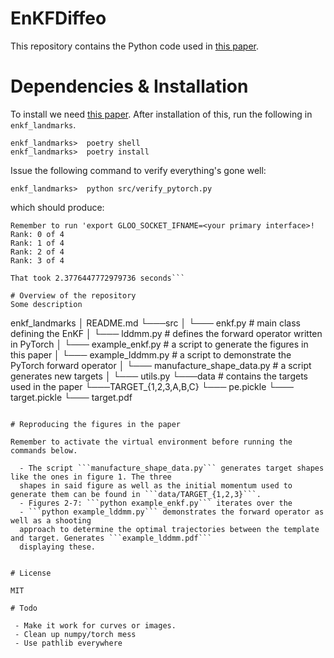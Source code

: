 # EnKFDiffeo

This repository contains the Python code used in [this paper](http://arxiv.org/).

# Dependencies & Installation

To install we need  [this paper](http://arxiv.org/). After installation of this,
run the following in `enkf_landmarks`.
```
enkf_landmarks>  poetry shell
enkf_landmarks>  poetry install
```
Issue the following command to verify everything's gone well:
```
enkf_landmarks>  python src/verify_pytorch.py
```
which should produce:
```
Remember to run 'export GLOO_SOCKET_IFNAME=<your primary interface>!
Rank: 0 of 4
Rank: 1 of 4
Rank: 2 of 4
Rank: 3 of 4

That took 2.3776447772979736 seconds```

# Overview of the repository
Some description
```
enkf_landmarks
│   README.md
└───src
│   └─── enkf.py                    # main class defining the EnKF
│   └─── lddmm.py                   # defines the forward operator written in PyTorch
│   └─── example_enkf.py            # a script to generate the figures in this paper
│   └─── example_lddmm.py           # a script to demonstrate the PyTorch forward operator
│   └─── manufacture_shape_data.py  # a script generates new targets
│   └─── utils.py
└───data   # contains the targets used in the paper 
    └───TARGET_{1,2,3,A,B,C}
        └─── pe.pickle
        └─── target.pickle
        └─── target.pdf
```

# Reproducing the figures in the paper

Remember to activate the virtual environment before running the commands below.

  - The script ```manufacture_shape_data.py``` generates target shapes like the ones in figure 1. The three
  shapes in said figure as well as the initial momentum used to generate them can be found in ```data/TARGET_{1,2,3}```.
  - Figures 2-7: ```python example_enkf.py``` iterates over the 
  - ```python example_lddmm.py``` demonstrates the forward operator as well as a shooting
  approach to determine the optimal trajectories between the template and target. Generates ```example_lddmm.pdf```
  displaying these.


# License

MIT

# Todo

 - Make it work for curves or images.
 - Clean up numpy/torch mess
 - Use pathlib everywhere
